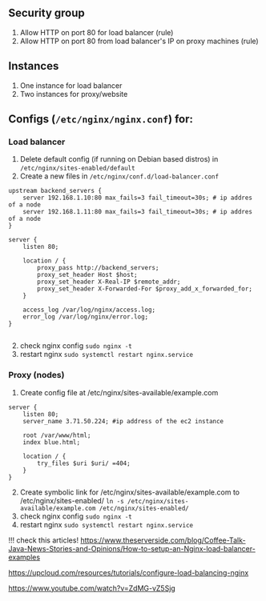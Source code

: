 ## Security group
1. Allow HTTP on port 80 for load balancer (rule)
2. Allow HTTP on port  80 from load balancer's IP on proxy machines (rule)

## Instances
1. One instance for load balancer
2. Two instances for proxy/website

## Configs (`/etc/nginx/nginx.conf`) for:
### Load balancer 
1. Delete default config (if running on Debian based distros) in `/etc/nginx/sites-enabled/default`
2. Create a new files in `/etc/nginx/conf.d/load-balancer.conf`

```
upstream backend_servers {
    server 192.168.1.10:80 max_fails=3 fail_timeout=30s; # ip addres of a node
    server 192.168.1.11:80 max_fails=3 fail_timeout=30s; # ip addres of a node
}

server {
    listen 80;

    location / {
        proxy_pass http://backend_servers;
        proxy_set_header Host $host;
        proxy_set_header X-Real-IP $remote_addr;
        proxy_set_header X-Forwarded-For $proxy_add_x_forwarded_for;
    }

    access_log /var/log/nginx/access.log;
    error_log /var/log/nginx/error.log;
}


```
2. check nginx config `sudo nginx -t`
3. restart nginx `sudo systemctl restart nginx.service`
### Proxy (nodes)
1. Create config file at /etc/nginx/sites-available/example.com
```
server {
    listen 80;
    server_name 3.71.50.224; #ip address of the ec2 instance

    root /var/www/html;
    index blue.html;

    location / {
        try_files $uri $uri/ =404;
    }
}
```
2. Create symbolic link for  /etc/nginx/sites-available/example.com to /etc/nginx/sites-enabled/ `ln -s /etc/nginx/sites-available/example.com /etc/nginx/sites-enabled/`
3.  check nginx config `sudo nginx -t`
4. restart nginx `sudo systemctl restart nginx.service`


!!! check this articles! 
https://www.theserverside.com/blog/Coffee-Talk-Java-News-Stories-and-Opinions/How-to-setup-an-Nginx-load-balancer-examples

https://upcloud.com/resources/tutorials/configure-load-balancing-nginx

https://www.youtube.com/watch?v=ZdMG-vZ5Sjg